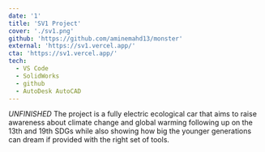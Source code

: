 ```yaml
---
date: '1'
title: 'SV1 Project'
cover: './sv1.png'
github: 'https://github.com/aminemahd13/monster'
external: 'https://sv1.vercel.app/'
cta: 'https://sv1.vercel.app/'
tech:
  - VS Code
  - SolidWorks
  - github
  - AutoDesk AutoCAD
---
```


*UNFINISHED* The project is a fully electric ecological car that aims to raise awareness about climate change and global warming following up on the 13th and 19th SDGs while also showing how big the younger generations can dream if provided with the right set of tools.
